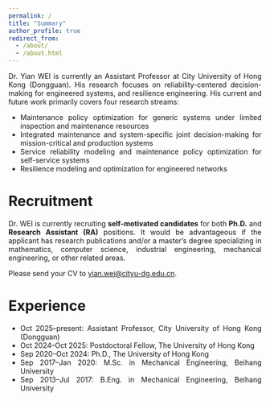 ```yaml
---
permalink: /
title: "Summary"
author_profile: true
redirect_from: 
  - /about/
  - /about.html
---
```


<style>
  body {
    text-align: justify;
    text-justify: inter-word; 
  }
</style>

Dr. Yian WEI is currently an Assistant Professor at City University of Hong Kong (Dongguan). His research focuses on reliability-centered decision-making for engineered systems, and resilience engineering. His current and future work primarily covers four research streams:

<ul>
      <li>Maintenance policy optimization for generic systems under limited inspection and maintenance resources</li>
      <li>Integrated maintenance and system-specific joint decision-making for mission-critical and production systems</li>
      <li>Service reliability modeling and maintenance policy optimization for self-service systems</li>
      <li>Resilience modeling and optimization for engineered networks</li>
</ul>

Recruitment
======

Dr. WEI is currently recruiting <strong>self-motivated candidates</strong> for both <strong>Ph.D.</strong> and <strong>Research Assistant (RA)</strong> positions. It would be advantageous if the applicant has research publications and/or a master’s degree specializing in mathematics, computer science, industrial engineering, mechanical engineering, or other related areas.

Please send your CV to <a href="mailto:yian.wei@cityu-dg.edu.cn">yian.wei@cityu-dg.edu.cn</a>.


   
Experience
======
<ul>
      <li><time datetime="2025-10">Oct 2025</time>–present: Assistant Professor, City University of Hong Kong (Dongguan)</li>
      <li><time datetime="2024-10">Oct 2024</time>–<time datetime="2025-10">Oct 2025</time>: Postdoctoral Fellow, The University of Hong Kong</li>
      <li><time datetime="2020-09">Sep 2020</time>–<time datetime="2024-10">Oct 2024</time>: Ph.D., The University of Hong Kong</li>
      <li><time datetime="2017-09">Sep 2017</time>–<time datetime="2020-01">Jan 2020</time>: M.Sc. in Mechanical Engineering, Beihang University</li>
      <li><time datetime="2013-09">Sep 2013</time>–<time datetime="2017-07">Jul 2017</time>: B.Eng. in Mechanical Engineering, Beihang University</li>
</ul>

